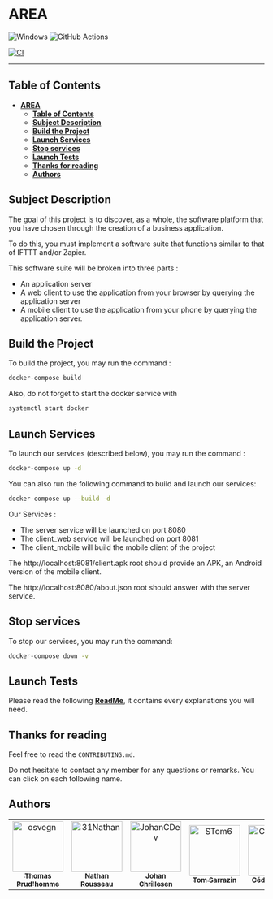 # **AREA**

![Windows](https://img.shields.io/badge/Windows-0078D6?style=for-the-badge&logo=windows&logoColor=white)  ![GitHub Actions](https://img.shields.io/badge/github%20actions-%232671E5.svg?style=for-the-badge&logo=githubactions&logoColor=white)

[![CI](https://github.com/Epitech-Nantes-Tek3/AREA/actions/workflows/CI.yml/badge.svg?branch=main)](https://github.com/Epitech-Nantes-Tek3/AREA/actions/workflows/CI.yml)

***

## **Table of Contents**

- [**AREA**](#area)
  - [**Table of Contents**](#table-of-contents)
  - [**Subject Description**](#subject-description)
  - [**Build the Project**](#build-the-project)
  - [**Launch Services**](#launch-services)
  - [**Stop services**](#stop-services)
  - [**Launch Tests**](#launch-tests)
  - [**Thanks for reading**](#thanks-for-reading)
  - [**Authors**](#authors)

## **Subject Description**

The goal of this project is to discover, as a whole, the software platform that you have chosen through the creation of a business application.

To do this, you must implement a software suite that functions similar to that of IFTTT and/or Zapier.

This software suite will be broken into three parts :
- An application server
- A web client to use the application from your browser by querying the application server
- A mobile client to use the application from your phone by querying the application server.


## **Build the Project**
To build the project, you may run the command :
```bash
docker-compose build
```

Also, do not forget to start the docker service with
```bash
systemctl start docker
```

## **Launch Services**
To launch our services (described below), you may run the command :
```bash
docker-compose up -d
```
You can also run the following command to build and launch our services:
```bash
docker-compose up --build -d
```
Our Services :
- The server service will be launched on  port 8080
- The client_web service will be launched on port 8081
- The client_mobile will build the mobile client of the project

The http://localhost:8081/client.apk root should provide an APK, an Android version of the mobile client.

The http://localhost:8080/about.json root should answer with the server service.

## **Stop services**
To stop our services, you may run the command:
```bash
docker-compose down -v
```

## **Launch Tests**

Please read the following [**ReadMe**](./Application//README.md), it contains every explanations you will need.

## **Thanks for reading**

Feel free to read the `CONTRIBUTING.md`.

Do not hesitate to contact any member for any questions or remarks. You can click on each following name.


## **Authors**

<table>
    <tbody>
        <tr>
            <td align="center"><a href="https://github.com/osvegn/"><img src="https://avatars.githubusercontent.com/u/72011124?v=4" width="100px;" alt="osvegn"/><br/><sub><b>Thomas Prud'homme</b></sub></a><br/></td>
            <td align="center"><a href="https://github.com/31Nathan/"><img src="https://avatars.githubusercontent.com/u/72010794?v=4" width="100px;" alt="31Nathan"/><br/><sub><b>Nathan Rousseau</b></sub></a><br/></td>
            <td align="center"><a href="https://github.com/JohanCDev"><img src="https://avatars.githubusercontent.com/u/25590592?v=4" width="100px;" alt="JohanCDev"/><br/><sub><b>Johan Chrillesen</b></sub></a><br/></td>
            <td align="center"><a href="https://github.com/STom6"><img src="https://avatars.githubusercontent.com/u/72015208?v=4" width="100px;" alt="STom6"/><br/><sub><b>Tom Sarrazin</b></sub></a><br/></td>
            <td align="center"><a href="https://github.com/CedricCORGE"><img src="https://avatars.githubusercontent.com/u/64684672?v=4" width="100px;" alt="CedricCORGE"/><br/><sub><b>Cédric Corge</b></sub></a><br/></td>
        <tr>
    </tbody>
</table>